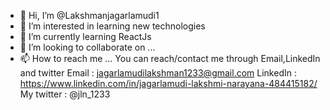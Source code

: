 - 👋 Hi, I’m @Lakshmanjagarlamudi1
- 👀 I’m interested in learning new technologies
- 🌱 I’m currently learning ReactJs
- 💞️ I’m looking to collaborate on ...
- 📫 How to reach me ...
You can reach/contact me through Email,LinkedIn and twitter
Email : jagarlamudilakshman1233@gmail.com
LinkedIn : https://www.linkedin.com/in/jagarlamudi-lakshmi-narayana-484415182/
My twitter : @jln_1233
<!---
Lakshmanjagarlamudi1/Lakshmanjagarlamudi1 is a ✨ special ✨ repository because its `README.md` (this file) appears on your GitHub profile.
You can click the Preview link to take a look at your changes.
--->
